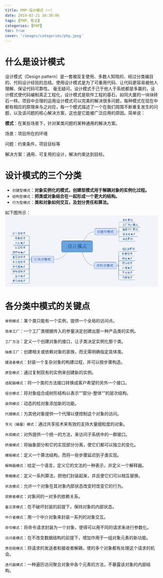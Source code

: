 ```yaml
---
title: PHP-设计模式（一）
date: 2019-02-21 16:38:06
tags: [PHP、笔记]
categories: [PHP]
toc: true
cover: '/images/categories/php.jpeg'
---
```


# 什么是设计模式
设计模式（Design pattern）是一套被反复使用、多数人知晓的、经过分类编目的、代码设计经验的总结。使用设计模式是为了可重用代码、让代码更容易被他人理解、保证代码可靠性。 毫无疑问，设计模式于己于他人于系统都是多赢的，设计模式使代码编制真正工程化，设计模式是软件工程的基石，如同大厦的一块块砖石一样。项目中合理的运用设计模式可以完美的解决很多问题，每种模式在现在中都有相应的原理来与之对应，每一个模式描述了一个在我们周围不断重复发生的问题，以及该问题的核心解决方案，这也是它能被广泛应用的原因。简单说：

**模式**：在某些场景下，针对某类问题的某种通用的解决方案。

场景：项目所在的环境

问题：约束条件，项目目标等

解决方案：通用、可复用的设计，解决约束达到目标。

# 设计模式的三个分类
- `创建型模式`：**对象实例化的模式，创建型模式用于解耦对象的实例化过程。**
- `结构型模式`：**把类或对象结合在一起形成一个更大的结构。**
- `行为型模式`：**类和对象如何交互，及划分责任和算法。**

如下图所示：
![设计模式](/images/php/design_mode.png)

# 各分类中模式的关键点

`单例模式`：某个类只能有一个实例，提供一个全局的访问点。

`简单工厂`：一个工厂类根据传入的参量决定创建出那一种产品类的实例。

`工厂方法`：定义一个创建对象的接口，让子类决定实例化那个类。

`抽象工厂`：创建相关或依赖对象的家族，而无需明确指定具体类。

`建造者模式`：封装一个复杂对象的构建过程，并可以按步骤构造。

`原型模式`：通过复制现有的实例来创建新的实例。


`适配器模式`：将一个类的方法接口转换成客户希望的另外一个接口。

`组合模式`：将对象组合成树形结构以表示“”部分-整体“”的层次结构。

`装饰模式`：动态的给对象添加新的功能。

`代理模式`：为其他对象提供一个代理以便控制这个对象的访问。

`亨元（蝇量）模式`：通过共享技术来有效的支持大量细粒度的对象。

`外观模式`：对外提供一个统一的方法，来访问子系统中的一群接口。

`桥接模式`：将抽象部分和它的实现部分分离，使它们都可以独立的变化。


`模板模式`：定义一个算法结构，而将一些步骤延迟到子类实现。

`解释器模式`：给定一个语言，定义它的文法的一种表示，并定义一个解释器。

`策略模式`：定义一系列算法，把他们封装起来，并且使它们可以相互替换。

`状态模式`：允许一个对象在其对象内部状态改变时改变它的行为。

`观察者模式`：对象间的一对多的依赖关系。

`备忘录模式`：在不破坏封装的前提下，保持对象的内部状态。

`中介者模式`：用一个中介对象来封装一系列的对象交互。

`命令模式`：将命令请求封装为一个对象，使得可以用不同的请求来进行参数化。

`访问者模式`：在不改变数据结构的前提下，增加作用于一组对象元素的新功能。

`责任链模式`：将请求的发送者和接收者解耦，使的多个对象都有处理这个请求的机会。

`迭代器模式`：一种遍历访问聚合对象中各个元素的方法，不暴露该对象的内部结构。









